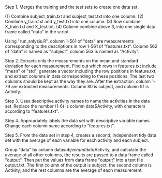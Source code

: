 
Step 1. Merges the training and the test sets to create one data set.

(1) Combine subject_train.txt and subject_test.txt into one column.
(2) Combine y_train.txt and y_test.txt into one column.
(3) Row combine X_train.txt and X_test.txt. 
(4) Column combine above 3, into one single data frame called "data" in the script. 

Using "run_anlysis.R", column 1-561 of "data" are measurements corresponding to the descriptions in row 1-561 of "features.txt". Column 562 of "data" is named as "subject", column 563 is named as "Activity". 

Step 2. Extracts only the measurements on the mean and standard deviation for each measurement. 
Find out which rows in features.txt include "mean" or "std", generate a vector including the row positions in feature.txt, and extract columns in data corresponding to these positions. The last two columns should be kept as the way they are. After the extraction, column 1-79 are extracted measurements. Column 80 is subject, and column 81 is Activity.
 
Step 3. Uses descriptive activity names to name the activities in the data set.
Replace the number (1-6) is column data$Activity, with characters according to "features.txt".

Step 4. Appropriately labels the data set with descriptive variable names.
Change each column name according to "features.txt". 

Step 5. From the data set in step 4, creates a second, independent tidy data set with the average of each variable for each activity and each subject.

Group "data" by column data$subject and data$Activity, and calculate the average of all other columns, the results are passed to a data frame called "output". Then put the values from data frame "output" into a text file output.txt. The first column of the output is subject, the second column is Activity, and the rest columns are the average of each measurement. 
